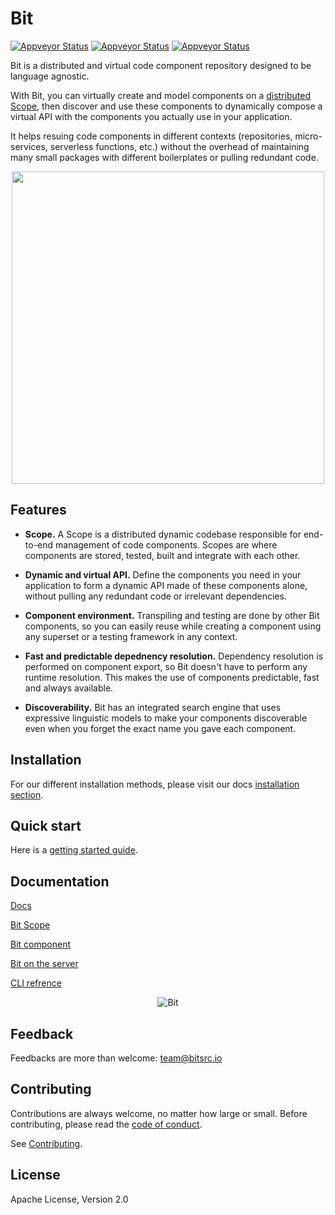 
<p align="left">
<h1>Bit</h1>
</p>
<div style="text-align:left">

<p align="left">
  <a href="https://ci.appveyor.com/project/TeamBit/bit"><img alt="Appveyor Status" src="https://ci.appveyor.com/api/projects/status/pr2caxu6awb387lr?svg=true"></a>
  <a href="https://opensource.org/licenses/Apache-2.0"><img alt="Appveyor Status" src="https://img.shields.io/badge/License-Apache%202.0-blue.svg"></a>
  <a href="https://github.com/teambit/bit/blob/master/CONTRIBUTING.md"><img alt="Appveyor Status" src="https://img.shields.io/badge/PRs-welcome-brightgreen.svg"></a>

</p>

</div>
Bit is a distributed and virtual code component repository designed to be language agnostic.  

With Bit, you can virtually create and model components on a [distributed Scope](https://teambit.github.io/bit/bit-scope.html), then discover and use these components to dynamically compose a virtual API with the components you actually use in your application.  

It helps resuing code components in different contexts (repositories, micro-services, serverless functions, etc.) without the overhead of maintaining many small packages with different boilerplates or pulling redundant code.  

<p align="center">
  <img src="https://storage.googleapis.com/bit-assets/gifs/leftpad2.gif" height="500">
</p>

## Features

- **Scope.** A Scope is a distributed dynamic codebase responsible for end-to-end management of code components. Scopes are where components are stored, tested, built and integrate with each other.

- **Dynamic and virtual API.** Define the components you need in your application to form a dynamic API made of these components alone, without pulling any redundant code or irrelevant dependencies. 

- **Component environment.** Transpiling and testing are done by other Bit components, so you can easily reuse while creating a component using any superset or a testing framework in any context.

- **Fast and predictable depednency resolution.** Dependency resolution is performed on component export, so Bit doesn't have to perform any runtime resolution. This makes the use of components predictable, fast and always available.

- **Discoverability.** Bit has an integrated search engine that uses expressive linguistic models to make your components discoverable even when you forget the exact name you gave each component.

## Installation

For our different installation methods, please visit our docs [installation section](https://teambit.github.io/bit/installation.html).

## Quick start

Here is a [getting started guide](https://teambit.github.io/bit/getting-started.html).

## Documentation

[Docs](https://teambit.github.io/bit)

[Bit Scope](https://teambit.github.io/bit/bit-scope.html)

[Bit component](https://teambit.github.io/bit/bit-component.html)

[Bit on the server](https://teambit.github.io/bit/bit-on-the-server.html)

[CLI refrence](https://teambit.github.io/bit/cli-reference.html)

<p align="center">
  <img alt="Bit" src="https://storage.googleapis.com/bit-docs/bit-commands.png">
</p>

## Feedback

Feedbacks are more than welcome: [team@bitsrc.io](mailto:team@bitsrc.io)

## Contributing

Contributions are always welcome, no matter how large or small. Before contributing, please read the [code of conduct](CODE_OF_CONDUCT.md).

See [Contributing](CONTRIBUTING.md).

## License

Apache License, Version 2.0
